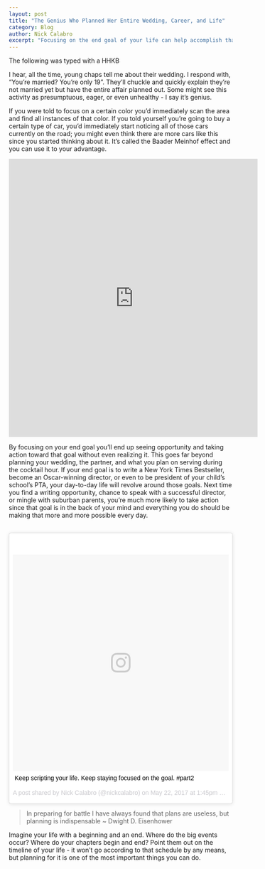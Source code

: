 ```yaml
---
layout: post
title: "The Genius Who Planned Her Entire Wedding, Career, and Life"
category: Blog
author: Nick Calabro
excerpt: "Focusing on the end goal of your life can help accomplish that goal"
---
```


<meta name="twitter:card" content="summary" />
<meta name="twitter:site" content="@NickCalabs" />
<meta name="twitter:title" content="{{ page.title }}" />
<meta name="twitter:description" content="Nick Calabro's Blog" />

<style type="text/css">
	.facebook-responsive {
    overflow:hidden;
    padding-bottom:56.25%;
    position:relative;
    height:0;
}

.facebook-responsive iframe {
    left:0;
    top:0;
    height:100%;
    width:100%;
    position:absolute;
}
</style>

<div class="message">The following was typed with a HHKB</div>

I hear, all the time, young chaps tell me about their wedding. I respond with, “You’re married? You’re only 19”. They’ll chuckle and quickly explain they’re not married yet but have the entire affair planned out. Some might see this activity as presumptuous, eager, or even unhealthy - I say it’s genius. 

If you were told to focus on a certain color you’d immediately scan the area and find all instances of that color. If you told yourself you’re going to buy a certain type of car, you’d immediately start noticing all of those cars currently on the road; you might even think there are more cars like this since you started thinking about it. It’s called the Baader Meinhof effect and you can use it to your advantage.

<div class="fb-respond">
	<iframe src="https://www.facebook.com/plugins/video.php?href=https%3A%2F%2Fwww.facebook.com%2Fnickcalabs%2Fvideos%2F1829431847375119%2F&show_text=1&width=560" width="560" height="625" style="border:none;overflow:hidden" scrolling="no" frameborder="0" allowTransparency="true"></iframe>
</div>

By focusing on your end goal you’ll end up seeing opportunity and taking action toward that goal without even realizing it. This goes far beyond planning your wedding, the partner, and what you plan on serving during the cocktail hour. If your end goal is to write a New York Times Bestseller, become an Oscar-winning director, or even to be president of your child’s school’s PTA, your day-to-day life will revolve around those goals. Next time you find a writing opportunity, chance to speak with a successful director, or mingle with suburban parents, you’re much more likely to take action since that goal is in the back of your mind and everything you do should be making that more and more possible every day.

<br>

<blockquote class="instagram-media" data-instgrm-captioned data-instgrm-version="7" style=" background:#FFF; border:0; border-radius:3px; box-shadow:0 0 1px 0 rgba(0,0,0,0.5),0 1px 10px 0 rgba(0,0,0,0.15); margin: 1px; max-width:658px; padding:0; width:99.375%; width:-webkit-calc(100% - 2px); width:calc(100% - 2px);"><div style="padding:8px;"> <div style=" background:#F8F8F8; line-height:0; margin-top:40px; padding:50.0% 0; text-align:center; width:100%;"> <div style=" background:url(data:image/png;base64,iVBORw0KGgoAAAANSUhEUgAAACwAAAAsCAMAAAApWqozAAAABGdBTUEAALGPC/xhBQAAAAFzUkdCAK7OHOkAAAAMUExURczMzPf399fX1+bm5mzY9AMAAADiSURBVDjLvZXbEsMgCES5/P8/t9FuRVCRmU73JWlzosgSIIZURCjo/ad+EQJJB4Hv8BFt+IDpQoCx1wjOSBFhh2XssxEIYn3ulI/6MNReE07UIWJEv8UEOWDS88LY97kqyTliJKKtuYBbruAyVh5wOHiXmpi5we58Ek028czwyuQdLKPG1Bkb4NnM+VeAnfHqn1k4+GPT6uGQcvu2h2OVuIf/gWUFyy8OWEpdyZSa3aVCqpVoVvzZZ2VTnn2wU8qzVjDDetO90GSy9mVLqtgYSy231MxrY6I2gGqjrTY0L8fxCxfCBbhWrsYYAAAAAElFTkSuQmCC); display:block; height:44px; margin:0 auto -44px; position:relative; top:-22px; width:44px;"></div></div> <p style=" margin:8px 0 0 0; padding:0 4px;"> <a href="https://www.instagram.com/p/BUaJPkoAIHN/" style=" color:#000; font-family:Arial,sans-serif; font-size:14px; font-style:normal; font-weight:normal; line-height:17px; text-decoration:none; word-wrap:break-word;" target="_blank">Keep scripting your life. Keep staying focused on the goal. #part2</a></p> <p style=" color:#c9c8cd; font-family:Arial,sans-serif; font-size:14px; line-height:17px; margin-bottom:0; margin-top:8px; overflow:hidden; padding:8px 0 7px; text-align:center; text-overflow:ellipsis; white-space:nowrap;">A post shared by Nick Calabro (@nickcalabro) on <time style=" font-family:Arial,sans-serif; font-size:14px; line-height:17px;" datetime="2017-05-22T20:45:09+00:00">May 22, 2017 at 1:45pm PDT</time></p></div></blockquote>
<script async defer src="//platform.instagram.com/en_US/embeds.js"></script>

>In preparing for battle I have always found that plans are useless, but planning is indispensable ~ Dwight D. Eisenhower

Imagine your life with a beginning and an end. Where do the big events occur? Where do your chapters begin and end? Point them out on the timeline of your life - it won’t go according to that schedule by any means, but planning for it is one of the most important things you can do. 